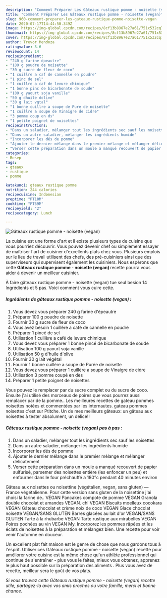```yaml
---
description: "Comment Préparer Les Gâteaux rustique pomme - noisette (vegan)"
title: "Comment Préparer Les Gâteaux rustique pomme - noisette (vegan)"
slug: 960-comment-preparer-les-gateaux-rustique-pomme-noisette-vegan
date: 2020-07-17T14:44:50.349Z
image: https://img-global.cpcdn.com/recipes/8cf13b8967e27a61/751x532cq70/gateaux-rustique-pomme-noisette-vegan-photo-principale-de-la-recette.jpg
thumbnail: https://img-global.cpcdn.com/recipes/8cf13b8967e27a61/751x532cq70/gateaux-rustique-pomme-noisette-vegan-photo-principale-de-la-recette.jpg
cover: https://img-global.cpcdn.com/recipes/8cf13b8967e27a61/751x532cq70/gateaux-rustique-pomme-noisette-vegan-photo-principale-de-la-recette.jpg
author: Trevor Mendoza
ratingvalue: 3.6
reviewcount: 14
recipeingredient:
- "240 g farine dpeautre"
- "100 g poudre de noisette"
- "30 g sucre de fleur de coco"
- "1 cuillre a caf de cannelle en poudre"
- "1 pinc de sel"
- "1 cuillre a caf de levure chimique"
- "1 bonne pinc de bicarbonate de soude"
- "100 g yaourt soja vanille"
- "50 g dhuile dolive"
- "30 g lait vgtal"
- "1 bonne cuillre a soupe de Pure de noisette"
- "1 cuillre a soupe de Vinaigre de cidre"
- "3 pomme coup en ds"
- "1 petite poignet de noisettes"
recipeinstructions:
- "Dans un saladier, mélanger tout les ingrédients sec sauf les noisettes"
- "Dans un autre saladier, mélanger les ingrédients humide"
- "Incorporer les dés de pomme"
- "Ajouter le dernier mélange dans le premier mélange et mélanger délicatement"
- "Verser cette préparation dans un moule a manqué recouvert de papier sulfurisé, parsemer des noisettes entière (les enfoncer un peu) et enfourner dans le four préchauffé a 180°c pendant 40 minutes environ"
categories:
- Resep
tags:
- gteaux
- rustique
- pomme

katakunci: gteaux rustique pomme 
nutrition: 244 calories
recipecuisine: Indonesian
preptime: "PT10M"
cooktime: "PT59M"
recipeyield: "2"
recipecategory: Lunch

---
```



![Gâteaux rustique pomme - noisette (vegan)](https://img-global.cpcdn.com/recipes/8cf13b8967e27a61/751x532cq70/gateaux-rustique-pomme-noisette-vegan-photo-principale-de-la-recette.jpg)

La cuisine est une forme d'art et il existe plusieurs types de cuisine que vous pourriez découvrir. Vous pouvez devenir chef ou simplement essayer de maîtriser l'art de cuisiner d'excellents plats chez vous. Plusieurs emplois sur le lieu de travail utilisent des chefs, des pré-cuisiniers ainsi que des superviseurs qui supervisent également les cuisiniers. Nous espérons que cette <strong> Gâteaux rustique pomme - noisette (vegan) </strong> recette pourra vous aider à devenir un meilleur cuisinier.

<!--inarticleads1-->

À faire gâteaux rustique pomme - noisette (vegan) tue seul besion 14 Ingrédients et 5 pas. Voici comment vous cuire cette.

##### Ingrédients de gâteaux rustique pomme - noisette (vegan) :

1. Vous devez vous préparer 240 g farine d&#39;épeautre
1. Préparer 100 g poudre de noisette
1. Fournir 30 g sucre de fleur de coco
1. Vous avez besoin 1 cuillère a café de cannelle en poudre
1. Préparer 1 pincé de sel
1. Utilisation 1 cuillère a café de levure chimique
1. Vous devez vous préparer 1 bonne pincé de bicarbonate de soude
1. Utilisation 100 g yaourt soja vanille
1. Utilisation 50 g d&#39;huile d&#39;olive
1. Fournir 30 g lait végétal
1. Fournir 1 bonne cuillère a soupe de Purée de noisette
1. Vous devez vous préparer 1 cuillère a soupe de Vinaigre de cidre
1. Utilisation 3 pomme coupé en dès
1. Préparer 1 petite poignet de noisettes


Vous pouvez le remplacer par du sucre complet ou du sucre de coco. Ensuite j&#39;ai utilisé des morceaux de poires que vous pourrez aussi remplacer par de la pomme.. Les meilleures recettes de gateau pommes noisettes notées et commentées par les internautes. gateau pommes noisettes c&#39;est sur Ptitche. Un de mes meilleurs gâteaux: un gâteau aux noisettes à tester absolument, un délice!! 

<!--inarticleads2-->

##### Gâteaux rustique pomme - noisette (vegan) pas à pas :

1. Dans un saladier, mélanger tout les ingrédients sec sauf les noisettes
1. Dans un autre saladier, mélanger les ingrédients humide
1. Incorporer les dés de pomme
1. Ajouter le dernier mélange dans le premier mélange et mélanger délicatement
1. Verser cette préparation dans un moule a manqué recouvert de papier sulfurisé, parsemer des noisettes entière (les enfoncer un peu) et enfourner dans le four préchauffé a 180°c pendant 40 minutes environ


Gâteau aux noisettes ou noisettine (végétalien, vegan, sans gluten) — France végétalienne. Pour cette version sans gluten de la noisettine j&#39;ai choisi la farine de.. VEGAN Pancakes compote de pomme VEGAN Granola double chocolat et amandes VEGAN. chỉ VEGAN Biscuits moelleux cocokara VEGAN Gâteau chocolat et crème noix de coco VEGAN Glace chocolat noisette VEGAN/SANS GLUTEN Barres glacées au lait d&#39;or VEGAN/SANS GLUTEN Tarte à la rhubarbe VEGAN Tarte rustique aux mirabelles VEGAN Poires pochées au vin VEGAN My. Incorporez les pommes râpées et les éclats de noisettes à la préparation et mélangez bien. Une recette pour voir venir l&#39;automne en douceur. 

<!--inarticleads1-->

<p>
Un excellent plat fait maison est le genre de chose que nous gardons tous à l'esprit. Utiliser ces Gâteaux rustique pomme - noisette (vegan) recette pour améliorer votre cuisine est la même chose qu'un athlète professionnel qui continue de s'entraîner - plus vous le faites, mieux vous obtenez, apprenez le plus haut possible sur la préparation des aliments . Plus vous avez de recette, meilleur sera le goût de vos plats.
</p>

<p>
<i>Si vous trouvez cette Gâteaux rustique pomme - noisette (vegan) recette utile, partagez-la avec vos amis proches ou votre famille, merci et bonne chance.</i>
</p>
